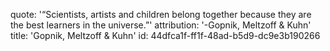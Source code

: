 quote: '“Scientists, artists and children belong together because they are the best learners in the universe.”'
attribution: '-Gopnik, Meltzoff & Kuhn'
title: 'Gopnik, Meltzoff & Kuhn'
id: 44dfca1f-ff1f-48ad-b5d9-dc9e3b190266
